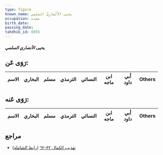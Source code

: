 ```yaml
---
type: figure
known_name: يحيى الأَنْصارِيّ السلمي
occupation: محدث
birth_date:
passing_date:
tahdhib_id: 6955
---
```

##### يحيى الأنصاري السلمي

## رَوَى عَن:
| الاسم | البخاري | مسلم | الترمذي | النسائي | ابن ماجه | أبي داود | Others |
| ----- | ------- | ---- | ------- | ------- | -------- | -------- | ------ |
## رَوَى عَنه:
| الاسم | البخاري | مسلم | الترمذي | النسائي | ابن ماجه | أبي داود | Others |
| ----- | ------- | ---- | ------- | ------- | -------- | -------- | ------ |
## مراجع
- [تهذيب الكمال ٣٢-٦٢](obsidian://open?vault=Tahdhib-al-Kamal&file=Figures/٦٩٥٥-يحيى%20الأنصاري%20السلمي) ([رابط الشاملة](https://shamela.ws/book/3722/17176))